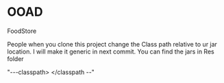 # OOAD
FoodStore

People when you clone this project change the Class path relative to ur jar location. I will make it generic in next commit. 
You can find the jars in Res folder

"---classpath>
	<classpathentry kind="src" path="src"/>
	<classpathentry kind="con" path="org.eclipse.jdt.launching.JRE_CONTAINER/org.eclipse.jdt.internal.debug.ui.launcher.StandardVMType/JavaSE-1.8"/>
	<classpathentry kind="lib" path="jgoodies-forms-1.8.0.jar" sourcepath="jgoodies-forms-1.8.0-sources.jar"/>
	<classpathentry kind="lib" path="C:/JDBC_WITH_GUI_API_SOURCECODE/Tutorial_04_Source_finalised/lib/com.sun.rowset.jar"/>
	<classpathentry kind="lib" path="C:/mysql-connector-java-5.1.39/mysql-connector-java-5.1.39-bin.jar"/>
	<classpathentry kind="lib" path="C:/Users/Goutham/Downloads/rs2xml.jar"/>
	<classpathentry kind="output" path="bin"/>
</classpath --"
